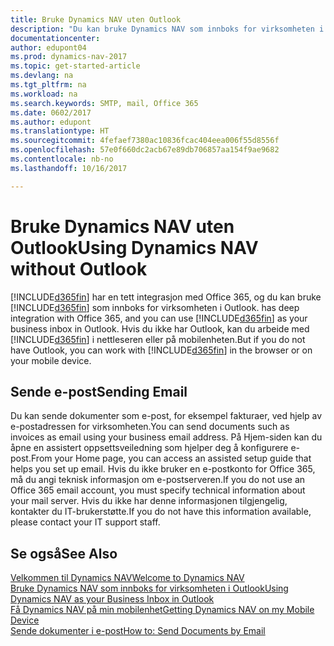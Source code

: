 ```yaml
---
title: Bruke Dynamics NAV uten Outlook
description: "Du kan bruke Dynamics NAV som innboks for virksomheten i Outlook fordi den er integrert med Office 365, men du kan også arbeide uten Outlook i en nettleser eller på den mobile enheten."
documentationcenter: 
author: edupont04
ms.prod: dynamics-nav-2017
ms.topic: get-started-article
ms.devlang: na
ms.tgt_pltfrm: na
ms.workload: na
ms.search.keywords: SMTP, mail, Office 365
ms.date: 0602/2017
ms.author: edupont
ms.translationtype: HT
ms.sourcegitcommit: 4fefaef7380ac10836fcac404eea006f55d8556f
ms.openlocfilehash: 57e0f660dc2acb67e89db706857aa154f9ae9682
ms.contentlocale: nb-no
ms.lasthandoff: 10/16/2017

---
```

# <a name="using-dynamics-nav-without-outlook"></a><span data-ttu-id="4ab5a-103">Bruke Dynamics NAV uten Outlook</span><span class="sxs-lookup"><span data-stu-id="4ab5a-103">Using Dynamics NAV without Outlook</span></span>
[!INCLUDE[d365fin](includes/d365fin_md.md)]<span data-ttu-id="4ab5a-104"> har en tett integrasjon med Office 365, og du kan bruke [!INCLUDE[d365fin](includes/d365fin_md.md)] som innboks for virksomheten i Outlook.</span><span class="sxs-lookup"><span data-stu-id="4ab5a-104"> has deep integration with Office 365, and you can use [!INCLUDE[d365fin](includes/d365fin_md.md)] as your business inbox in Outlook.</span></span> <span data-ttu-id="4ab5a-105">Hvis du ikke har Outlook, kan du arbeide med [!INCLUDE[d365fin](includes/d365fin_md.md)] i nettleseren eller på mobilenheten.</span><span class="sxs-lookup"><span data-stu-id="4ab5a-105">But if you do not have Outlook, you can work with [!INCLUDE[d365fin](includes/d365fin_md.md)] in the browser or on your mobile device.</span></span>  

## <a name="sending-email"></a><span data-ttu-id="4ab5a-106">Sende e-post</span><span class="sxs-lookup"><span data-stu-id="4ab5a-106">Sending Email</span></span>
<span data-ttu-id="4ab5a-107">Du kan sende dokumenter som e-post, for eksempel fakturaer, ved hjelp av e-postadressen for virksomheten.</span><span class="sxs-lookup"><span data-stu-id="4ab5a-107">You can send documents such as invoices as email using your business email address.</span></span> <span data-ttu-id="4ab5a-108">På Hjem-siden kan du åpne en assistert oppsettsveiledning som hjelper deg å konfigurere e-post.</span><span class="sxs-lookup"><span data-stu-id="4ab5a-108">From your Home page, you can access an assisted setup guide that helps you set up email.</span></span> <span data-ttu-id="4ab5a-109">Hvis du ikke bruker en e-postkonto for Office 365, må du angi teknisk informasjon om e-postserveren.</span><span class="sxs-lookup"><span data-stu-id="4ab5a-109">If you do not use an Office 365 email account, you must specify technical information about your mail server.</span></span> <span data-ttu-id="4ab5a-110">Hvis du ikke har denne informasjonen tilgjengelig, kontakter du IT-brukerstøtte.</span><span class="sxs-lookup"><span data-stu-id="4ab5a-110">If you do not have this information available, please contact your IT support staff.</span></span>  


## <a name="see-also"></a><span data-ttu-id="4ab5a-111">Se også</span><span class="sxs-lookup"><span data-stu-id="4ab5a-111">See Also</span></span>
[<span data-ttu-id="4ab5a-112">Velkommen til Dynamics NAV</span><span class="sxs-lookup"><span data-stu-id="4ab5a-112">Welcome to Dynamics NAV</span></span>](index.md)  
[<span data-ttu-id="4ab5a-113">Bruke Dynamics NAV som innboks for virksomheten i Outlook</span><span class="sxs-lookup"><span data-stu-id="4ab5a-113">Using Dynamics NAV as your Business Inbox in Outlook</span></span>](madeira-outlook.md)  
[<span data-ttu-id="4ab5a-114">Få Dynamics NAV på min mobilenhet</span><span class="sxs-lookup"><span data-stu-id="4ab5a-114">Getting Dynamics NAV on my Mobile Device</span></span>](install-mobile-app.md)  
[<span data-ttu-id="4ab5a-115">Sende dokumenter i e-post</span><span class="sxs-lookup"><span data-stu-id="4ab5a-115">How to: Send Documents by Email</span></span>](ui-how-send-documents-email.md)

